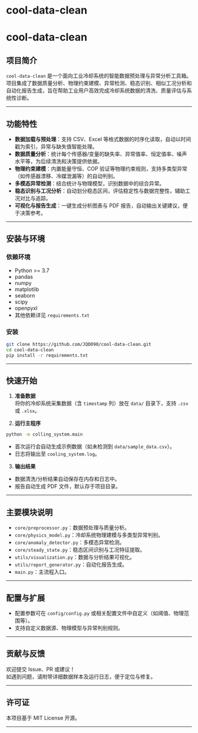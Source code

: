 # cool-data-clean
# cool-data-clean

## 项目简介

`cool-data-clean` 是一个面向工业冷却系统的智能数据预处理与异常分析工具箱。项目集成了数据质量分析、物理约束建模、异常检测、稳态识别、相似工况分析和自动化报告生成，旨在帮助工业用户高效完成冷却系统数据的清洗、质量评估与系统性诊断。

---

## 功能特性

- **数据加载与预处理**：支持 CSV、Excel 等格式数据的时序化读取，自动以时间戳为索引，异常与缺失值智能处理。
- **数据质量分析**：统计每个传感器/变量的缺失率、异常值率、恒定值率、噪声水平等，为后续清洗和决策提供依据。
- **物理约束建模**：内置能量守恒、COP 验证等物理约束规则，支持多类型异常（如传感器漂移、冷媒泄漏等）的自动判别。
- **多模态异常检测**：结合统计与物理模型，识别数据中的综合异常。
- **稳态识别与工况分析**：自动划分稳态区间，评估稳定性与数据完整性，辅助工况对比与追踪。
- **可视化与报告生成**：一键生成分析图表与 PDF 报告，自动输出关键建议，便于决策参考。

---

## 安装与环境

### 依赖环境

- Python >= 3.7
- pandas
- numpy
- matplotlib
- seaborn
- scipy
- openpyxl
- 其他依赖详见 `requirements.txt`

### 安装

```bash
git clone https://github.com/JQD090/cool-data-clean.git
cd cool-data-clean
pip install -r requirements.txt
```

---

## 快速开始

1. **准备数据**  
   将你的冷却系统采集数据（含 `timestamp` 列）放在 `data/` 目录下，支持 `.csv` 或 `.xlsx`。

2. **运行主程序**

```bash
python -m colling_system.main  
```

- 首次运行会自动生成示例数据（如未检测到 `data/sample_data.csv`）。
- 日志将输出至 `cooling_system.log`。

3. **输出结果**

- 数据清洗/分析结果自动保存在内存和日志中。
- 报告自动生成 PDF 文件，默认存于项目目录。

---

## 主要模块说明

- `core/preprocessor.py`：数据预处理与质量分析。
- `core/physics_model.py`：冷却系统物理建模与多类型异常判别。
- `core/anomaly_detector.py`：多模态异常检测。
- `core/steady_state.py`：稳态区间识别与工况特征提取。
- `utils/visualization.py`：数据与分析结果可视化。
- `utils/report_generator.py`：自动化报告生成。  
- `main.py`：主流程入口。

---

## 配置与扩展

- 配置参数可在 `config/config.py` 或相关配置文件中自定义（如阈值、物理范围等）。
- 支持自定义数据源、物理模型与异常判别规则。

---

## 贡献与反馈

欢迎提交 Issue、PR 或建议！  
如遇到问题，请附带详细数据样本及运行日志，便于定位与修复。

---

## 许可证

本项目基于 MIT License 开源。

---
